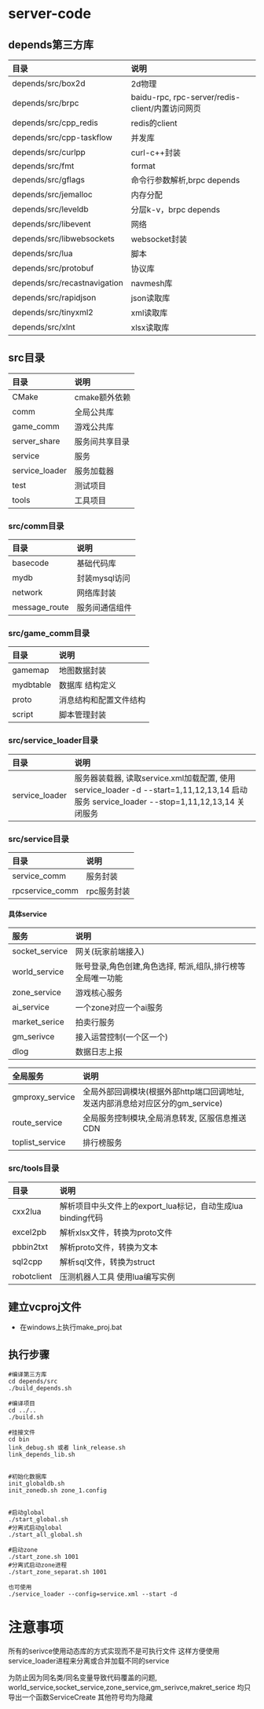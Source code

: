 # server-code

## depends第三方库

|目录|说明|
|:-|:-|
|depends/src/box2d|2d物理
|depends/src/brpc| baidu-rpc, rpc-server/redis-client/内置访问网页
|depends/src/cpp_redis|redis的client
|depends/src/cpp-taskflow|并发库
|depends/src/curlpp|curl-c++封装
|depends/src/fmt|format
|depends/src/gflags|命令行参数解析,brpc depends
|depends/src/jemalloc|内存分配
|depends/src/leveldb|分层k-v，brpc depends
|depends/src/libevent|网络
|depends/src/libwebsockets|websocket封装
|depends/src/lua|脚本
|depends/src/protobuf|协议库
|depends/src/recastnavigation|navmesh库
|depends/src/rapidjson|json读取库
|depends/src/tinyxml2|xml读取库
|depends/src/xlnt|xlsx读取库

## src目录
|目录|说明|
|:-|:-|
|CMake|cmake额外依赖
|comm|全局公共库
|game_comm|游戏公共库
|server_share|服务间共享目录
|service|服务
|service_loader|服务加载器
|test|测试项目
|tools|工具项目

### src/comm目录
|目录|说明|
|:-|:-|
|basecode|基础代码库
|mydb|封装mysql访问
|network|网络库封装
|message_route|服务间通信组件

### src/game_comm目录
|目录|说明|
|:-|:-|
|gamemap|地图数据封装
|mydbtable|数据库 结构定义
|proto|消息结构和配置文件结构
|script|脚本管理封装

### src/service_loader目录
|目录|说明|
|:-|:-|
|service_loader|服务器装载器, 读取service.xml加载配置, 使用service_loader -d --start=1,11,12,13,14 启动服务 service_loader --stop=1,11,12,13,14 关闭服务

### src/service目录
|目录|说明|
|:-|:-|
|service_comm|服务封装
|rpcservice_comm|rpc服务封装
#### 具体service
|服务|说明|
|:-|:-|
|socket_service   |网关(玩家前端接入)|
|world_service    |账号登录,角色创建,角色选择, 帮派,组队,排行榜等全局唯一功能|
|zone_service     |游戏核心服务|
|ai_service       |一个zone对应一个ai服务|
|market_serice    |拍卖行服务|
|gm_serivce       |接入运营控制(一个区一个)
|dlog             |数据日志上报



|全局服务|说明|
|:-|:-|
|gmproxy_service  |全局外部回调模块(根据外部http端口回调地址, 发送内部消息给对应区分的gm_service)|
|route_service    |全局服务控制模块,全局消息转发, 区服信息推送CDN|
|toplist_service  |排行榜服务|

### src/tools目录
|目录|说明|
|:-|:-|
|cxx2lua|解析项目中头文件上的export_lua标记，自动生成lua binding代码
|excel2pb|解析xlsx文件，转换为proto文件 
|pbbin2txt|解析proto文件，转换为文本
|sql2cpp|解析sql文件，转换为struct
|robotclient|压测机器人工具 使用lua编写实例


## 建立vcproj文件
* 在windows上执行make_proj.bat

## 执行步骤

```
#编译第三方库
cd depends/src
./build_depends.sh

#编译项目
cd ../..
./build.sh

#挂接文件
cd bin
link_debug.sh 或者 link_release.sh
link_depends_lib.sh


#初始化数据库
init_globaldb.sh
init_zonedb.sh zone_1.config


#启动global
./start_global.sh
#分离式启动global
./start_all_global.sh

#启动zone
./start_zone.sh 1001
#分离式启动zone进程
./start_zone_separat.sh 1001

也可使用
./service_loader --config=service.xml --start -d
```


# 注意事项

所有的serivce使用动态库的方式实现而不是可执行文件
这样方便使用service_loader进程来分离或合并加载不同的service

为防止因为同名类/同名变量导致代码覆盖的问题, 
world_service,socket_service,zone_service,gm_serivce,makret_serice
均只导出一个函数ServiceCreate
其他符号均为隐藏
